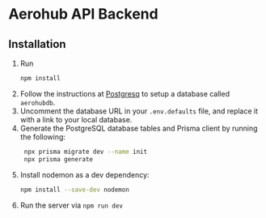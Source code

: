 # Aerohub API Backend

## Installation
1. Run
   ```bash
   npm install
   ```
2. Follow the instructions at [Postgresq](https://www.postgresql.org/docs/16/index.html) to setup a database called `aerohubdb`.
3. Uncomment the database URL in your `.env.defaults` file, and replace it with a link to your local database.
4. Generate the PostgreSQL database tables and Prisma client by running the following:
   ```bash
    npx prisma migrate dev --name init
    npx prisma generate
    ```
5. Install nodemon as a dev dependency:
   ```bash
   npm install --save-dev nodemon
   ```
6. Run the server via `npm run dev`